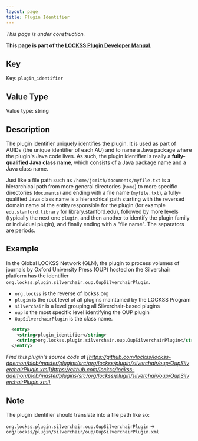 ```yaml
---
layout: page
title: Plugin Identifier
---
```


*This page is under construction.*

**This page is part of the [LOCKSS Plugin Developer Manual](/developers/plugin/).**

## Key

Key: `plugin_identifier`

## Value Type

Value type: string

## Description

The plugin identifier uniquely identifies the plugin. It is used as part of AUIDs (the unique identifier of each AU) and to name a Java package where the plugin's Java code lives. As such, the plugin identifier is really a **fully-qualified Java class name**, which consists of a Java package name and a Java class name.

Just like a file path such as `/home/jsmith/documents/myfile.txt` is a hierarchical path from more general directories (`home`) to more specific directories (`documents`) and ending with a file name (`myfile.txt`), a fully-qualified Java class name is a hierarchical path starting with the reversed domain name of the entity responsible for the plugin (for example `edu.stanford.library` for library.stanford.edu), followed by more levels (typically the next one `plugin`, and then another to identify the plugin family or individual plugin), and finally ending with a "file name". The separators are periods.

## Example

In the Global LOCKSS Network (GLN), the plugin to process volumes of journals by Oxford University Press (OUP) hosted on the Silverchair platform has the identifier `org.lockss.plugin.silverchair.oup.OupSilverchairPlugin`.

*   `org.lockss` is the reverse of lockss.org
*   `plugin` is the root level of all plugins maintained by the LOCKSS Program
*   `silverchair` is a level grouping all Silverchair-based plugins
*   `oup` is the most specific level identifying the OUP plugin
*   `OupSilverchairPlugin` is the class name.

```xml
  <entry>
    <string>plugin_identifier</string>
    <string>org.lockss.plugin.silverchair.oup.OupSilverchairPlugin</string>
  </entry>
```

*Find this plugin's source code at [https://github.com/lockss/lockss-daemon/blob/master/plugins/src/org/lockss/plugin/silverchair/oup/OupSilverchairPlugin.xml](https://github.com/lockss/lockss-daemon/blob/master/plugins/src/org/lockss/plugin/silverchair/oup/OupSilverchairPlugin.xml)*

## Note

The plugin identifier should translate into a file path like so:

`org.lockss.plugin.silverchair.oup.OupSilverchairPlugin` -> `org/lockss/plugin/silverchair/oup/OupSilverchairPlugin.xml`
